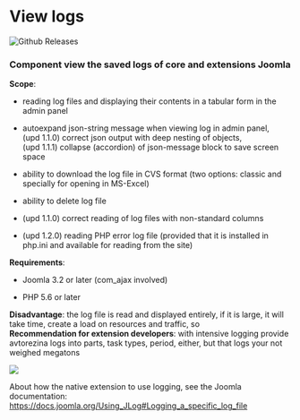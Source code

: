 # View logs

![Github Releases](https://img.shields.io/github/downloads/AlekVolsk/com_vlogs/latest/total.svg)

### Component view the saved logs of core and extensions Joomla

**Scope**:

- reading log files and displaying their contents in a tabular form in the admin panel

- autoexpand json-string message when viewing log in admin panel, <br>(upd 1.1.0) correct json output with deep nesting of objects, <br>(upd 1.1.1) collapse (accordion) of json-message block to save screen space

- ability to download the log file in CVS format (two options: classic and specially for opening in MS-Excel)

- ability to delete log file

- (upd 1.1.0) correct reading of log files with non-standard columns

- (upd 1.2.0) reading PHP error log file (provided that it is installed in php.ini and available for reading from the site)

**Requirements**:

- Joomla 3.2 or later (com_ajax involved)

- PHP 5.6 or later

**Disadvantage**: the log file is read and displayed entirely, if it is large, it will take time, create a load on resources and traffic, so <br>**Recommendation for extension developers**: with intensive logging provide avtorezina logs into parts, task types, period, either, but that logs your not weighed megatons

<img src="https://image.prntscr.com/image/pbf3-h1UT8G8QvcGtZ3Hbw.png">

About how the native extension to use logging, see the Joomla documentation: https://docs.joomla.org/Using_JLog#Logging_a_specific_log_file
